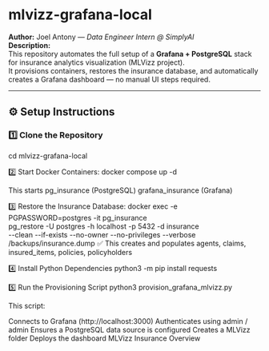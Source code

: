 # mlvizz-grafana-local

**Author:** Joel Antony — *Data Engineer Intern @ SimplyAI*  
**Description:**  
This repository automates the full setup of a **Grafana + PostgreSQL** stack for insurance analytics visualization (MLVizz project).  
It provisions containers, restores the insurance database, and automatically creates a Grafana dashboard — no manual UI steps required.

---

## ⚙️ Setup Instructions

### 1️⃣ Clone the Repository
cd mlvizz-grafana-local

2️⃣ Start Docker Containers: 
docker compose up -d

This starts
pg_insurance (PostgreSQL)
grafana_insurance (Grafana)

3️⃣ Restore the Insurance Database: 
docker exec -e PGPASSWORD=postgres -it pg_insurance \
  pg_restore -U postgres -h localhost -p 5432 -d insurance \
  --clean --if-exists --no-owner --no-privileges --verbose \
  /backups/insurance.dump
✅ This creates and populates
agents, claims, insured_items, policies, policyholders

4️⃣ Install Python Dependencies
python3 -m pip install requests

5️⃣ Run the Provisioning Script
python3 provision_grafana_mlvizz.py


This script:

Connects to Grafana (http://localhost:3000)
Authenticates using admin / admin
Ensures a PostgreSQL data source is configured
Creates a MLVizz folder
Deploys the dashboard MLVizz Insurance Overview
